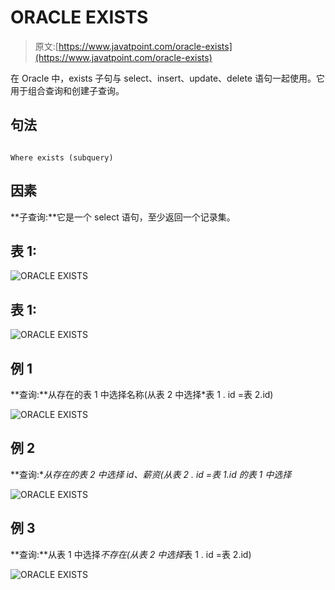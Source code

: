 # ORACLE EXISTS

> 原文:[https://www.javatpoint.com/oracle-exists](https://www.javatpoint.com/oracle-exists)

在 Oracle 中，exists 子句与 select、insert、update、delete 语句一起使用。它用于组合查询和创建子查询。

## 句法

```

Where exists (subquery)

```

## 因素

**子查询:**它是一个 select 语句，至少返回一个记录集。

## 表 1:

![ORACLE EXISTS](../Images/b264f93428b07eaa0db9535c3494c3c1.png)

## 表 1:

![ORACLE EXISTS](../Images/f6e82d5b145ff0966b89f09b66d32993.png)

## 例 1

**查询:**从存在的表 1 中选择名称(从表 2 中选择*表 1 . id =表 2.id)

![ORACLE EXISTS](../Images/f75bd533b9553814d569cacc2370c254.png)

## 例 2

**查询:**从存在的表 2 中选择 id、薪资(从表 2 . id =表 1.id 的表 1 中选择*

![ORACLE EXISTS](../Images/337e59190e78ce88bf70ddb8b1f4e170.png)

## 例 3

**查询:**从表 1 中选择*不存在(从表 2 中选择*表 1 . id =表 2.id)

![ORACLE EXISTS](../Images/12c6b80c8c49c987391741da9faed745.png)